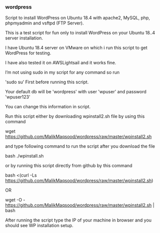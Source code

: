 ### wordpress
Script to install WordPress on Ubuntu 18.4 with apache2, MySQL, php, phpmyadmin and vsftpd (FTP Server).

This is a test script for fun only to install WordPress on your Ubuntu 18..4 server installation.

I have Ubuntu 18.4 server on VMware on which i run this script to get WordPress for testing.

I have also tested it on AWSLightsail and it works fine.

I’m not using sudo in my script for any command so run

'sudo su' First before running this script.

Your default db will be 'wordpress' with user 'wpuser' and password 'wpuser123'

You can change this information in script.

Run this script either by downloading wpinstall2.sh file by using this command

wget https://github.com/MalikMaqsood/wordpress/raw/master/wpinstall2.sh

and type following command to run the script after you download the file

bash ./wpinstall.sh

or by running this script directly from github by this command

bash <(curl -Ls https://github.com/MalikMaqsood/wordpress/raw/master/wpinstall2.sh)

OR

wget -O - https://github.com/MalikMaqsood/wordpress/raw/master/wpinstall2.sh | bash

After running the script type the IP of your machine in browser and you should see WP installation setup.
